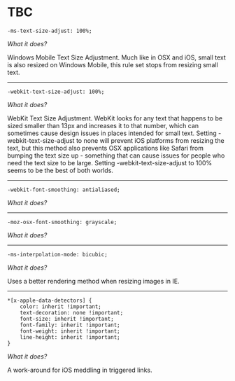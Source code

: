 # TBC

```
-ms-text-size-adjust: 100%;
```

*What it does?*

Windows Mobile Text Size Adjustment. Much like in OSX and iOS, small text is also resized on Windows Mobile, this rule set stops from resizing small text.

----
```
-webkit-text-size-adjust: 100%;
```

*What it does?*

WebKit Text Size Adjustment. WebKit looks for any text that happens to be sized smaller than 13px and increases it to that number, which can sometimes cause design issues in places intended for small text. Setting -webkit-text-size-adjust to none will prevent iOS platforms from resizing the text, but this method also prevents OSX applications like Safari from bumping the text size up - something that can cause issues for people who need the text size to be large. Setting -webkit-text-size-adjust to 100% seems to be the best of both worlds.

----
```
-webkit-font-smoothing: antialiased;
```

*What it does?*

----
```
-moz-osx-font-smoothing: grayscale;
```

*What it does?*

----
```
-ms-interpolation-mode: bicubic;
```

*What it does?*

Uses a better rendering method when resizing images in IE.

----
```
*[x-apple-data-detectors] {
	color: inherit !important;
	text-decoration: none !important;
	font-size: inherit !important;
	font-family: inherit !important;
	font-weight: inherit !important;
	line-height: inherit !important;
}
```

*What it does?*

A work-around for iOS meddling in triggered links.
